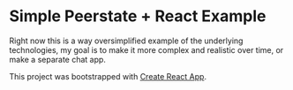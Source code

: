 # Simple Peerstate + React Example

Right now this is a way oversimplified example of the underlying technologies, my goal is to make it more complex and realistic over time, or make a separate chat app.

This project was bootstrapped with [Create React App](https://github.com/facebook/create-react-app).
